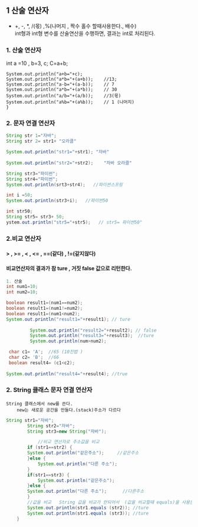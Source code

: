 ## 1 산술 연산자   
*  +,  -, *,  /(몫)  ,%(나머지 , 짝수 홀수 할때사용한다., 배수)    
int형과 int형 변수를 산술연산을 수행하면, 결과는 int로 처리된다.  
 

### 1. 산술 연산자
  int a =10 , b=3, c;
  C=a+b;
````````````````````````
System.out.println("a+b="+c);
System.out.println("a*b="+(a+b));    //13;
System.out.println("a-b="+(a-b));    // 7 
System.out.println("a*b="+(a*b));    // 30
System.out.println("a/b="+(a/b));    //3(몫) 
System.out.println("a%b="+(a%b));    // 1 (나머지)
}
`````````````````````````````````````````````````

### 2. 문자 연결 연산자
```````````````````````java
String str 1="자바";
String str 2= str1+ "오라클"

System.out.println("str1="+str1); "자바"     
		
System.out.println("str2="+str2);    "자바 오라클"

String str3="파이썬";
String str4="파이썬";
System.out.println(srt3+str4);   //파이썬스프링

int i =50;
System.out.println(str3+i);   //파이썬50

int str50;
String str5= str3+ 50;
ystem.out.println("str5="+str5);   // str5= 파이썬50"

``````````````````````````````
### 2.비교 연산자 
#### >  ,  >=  , <  , <= ,  ==(같다) , !=(같지않다)
#### 비교연산자의 결과가 참 ture , 거짓 false 값으로 리턴한다. 
```java
1. 산술
int num1=10;
int num2=10;

boolean result1=(num1==num2);
boolean result1=(num1!=num2);
boolean result1=(num1<num2);
System.out.println("result1="+result1); // ture
         
         System.out.println("result2="+result2); // false
         System.out.println("result3="+result3);  //ture
         System.out.println(num>num2);        

 char c1= 'A';  //65 (10진법 )
 char c2= 'B';  //66
 boolean result4= (c1<c2);
        
System.out.println("result4="+result4); //true
``````````````````````````````````````````````
### 2. String 클래스 문자 연결 연산자     
    String 클래스에서 new를 쓴다.    
		new는 새로운 공간을 만들다.(stack)주소가 다르다     

````````````````````````````````java
String str1="자바";
		String str2="자바";
		String str3=new String("자바");

			//비교 연산자로 주소값을 비교
		if (str1==str2) {
		System.out.println("같은주소");     //같은주소
		}else {
			System.out.println("다른 주소");
		}
		if(str1==str3) {
			System.out.println("같은주소");
		}else {
		System.out.println("다른 주소");      //다른주소
		}
		//값을 비교   String 값을 비교가 안되어서  (값을 비교할때 equals)을 사용한다.
		System.out.println(str1.equals (str2)); //ture
		System.out.println(str1.equals (str3)); //ture
	}
`````````````````````````````````````````````````````````````
